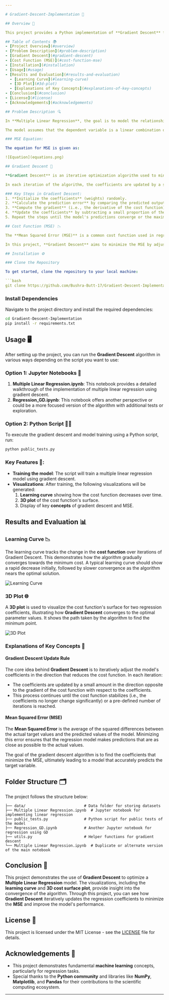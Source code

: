 ```yaml
---

# Gradient-Descent-Implementation 🚀

## Overview 📝

This project provides a Python implementation of **Gradient Descent** for optimizing **Multiple Linear Regression**. It demonstrates how this optimization algorithm is used to minimize the **Mean Squared Error (MSE)** cost function to find the best-fitting regression coefficients. The project includes visualizations of the **learning curve**, the **3D plot of the cost function**, and other relevant insights.

## Table of Contents 📚
- [Project Overview](#overview)
- [Problem Description](#problem-description)
- [Gradient Descent](#gradient-descent)
- [Cost Function (MSE)](#cost-function-mse)
- [Installation](#installation)
- [Usage](#usage)
- [Results and Evaluation](#results-and-evaluation)
  - [Learning Curve](#learning-curve)
  - [3D Plot](#3d-plot)
  - [Explanations of Key Concepts](#explanations-of-key-concepts)
- [Conclusion](#conclusion)
- [License](#license)
- [Acknowledgements](#acknowledgements)

## Problem Description 🔍

In **Multiple Linear Regression**, the goal is to model the relationship between multiple independent variables (features) and a dependent variable (target). The aim is to determine the coefficients that best fit the data, so the regression equation is as accurate as possible in predicting the target values.

The model assumes that the dependent variable is a linear combination of the independent variables. These coefficients (also called weights) are the values that the algorithm needs to optimize using **Gradient Descent**.

### MSE Equation:

The equation for MSE is given as:

![Equation](equations.png)

## Gradient Descent 🔽

**Gradient Descent** is an iterative optimization algorithm used to minimize the **cost function** (in this case, **Mean Squared Error**) by adjusting the model's parameters (the regression coefficients). It works by calculating the gradient (the partial derivatives) of the cost function with respect to each parameter. The parameters are then updated in the direction of the steepest descent (i.e., the negative gradient), which gradually reduces the cost.

In each iteration of the algorithm, the coefficients are updated by a small amount proportional to the gradient and the **learning rate**, which controls how big the step is.

### Key Steps in Gradient Descent:
1. **Initialize the coefficients** (weights) randomly.
2. **Calculate the prediction error** by comparing the predicted output with the actual target.
3. **Compute the gradient** (i.e., the derivative of the cost function) with respect to each coefficient.
4. **Update the coefficients** by subtracting a small proportion of the gradient from each coefficient.
5. Repeat the steps until the model's predictions converge or the maximum number of iterations is reached.

## Cost Function (MSE) 📉

The **Mean Squared Error (MSE)** is a common cost function used in regression problems. It measures the average squared difference between the predicted values and the actual values. A lower MSE indicates a better fit, meaning the model's predictions are closer to the actual values.

In this project, **Gradient Descent** aims to minimize the MSE by adjusting the regression coefficients. The cost function guides the model to find the best possible coefficients that reduce prediction errors.

## Installation ⚙️

### Clone the Repository

To get started, clone the repository to your local machine:

```bash
git clone https://github.com/Bushra-Butt-17/Gradient-Descent-Implementation.git
```

### Install Dependencies

Navigate to the project directory and install the required dependencies:

```bash
cd Gradient-Descent-Implementation
pip install -r requirements.txt
```

## Usage 🖥️

After setting up the project, you can run the **Gradient Descent** algorithm in various ways depending on the script you want to use:

### Option 1: Jupyter Notebooks 📓

1. **Multiple Linear Regression.ipynb**: This notebook provides a detailed walkthrough of the implementation of multiple linear regression using gradient descent.
2. **Regression_GD.ipynb**: This notebook offers another perspective or could be a more focused version of the algorithm with additional tests or exploration.

### Option 2: Python Script 🧑‍💻

To execute the gradient descent and model training using a Python script, run:

```bash
python public_tests.py
```

### Key Features 🌟:
- **Training the model**: The script will train a multiple linear regression model using gradient descent.
- **Visualizations**: After training, the following visualizations will be generated:
  1. **Learning curve** showing how the cost function decreases over time.
  2. **3D plot** of the cost function's surface.
  3. Display of key **concepts** of gradient descent and MSE.

## Results and Evaluation 📊

### Learning Curve 📉

The learning curve tracks the change in the **cost function** over iterations of Gradient Descent. This demonstrates how the algorithm gradually converges towards the minimum cost. A typical learning curve should show a rapid decrease initially, followed by slower convergence as the algorithm nears the optimal solution.

![Learning Curve](learning_curve.png)

### 3D Plot 🌐

A **3D plot** is used to visualize the cost function's surface for two regression coefficients, illustrating how **Gradient Descent** converges to the optimal parameter values. It shows the path taken by the algorithm to find the minimum point.

![3D Plot](3d_plot.png)

### Explanations of Key Concepts 📐

#### Gradient Descent Update Rule

The core idea behind **Gradient Descent** is to iteratively adjust the model's coefficients in the direction that reduces the cost function. In each iteration:
- The coefficients are updated by a small amount in the direction opposite to the gradient of the cost function with respect to the coefficients.
- This process continues until the cost function stabilizes (i.e., the coefficients no longer change significantly) or a pre-defined number of iterations is reached.

#### Mean Squared Error (MSE)

The **Mean Squared Error** is the average of the squared differences between the actual target values and the predicted values of the model. Minimizing this error ensures that the regression model makes predictions that are as close as possible to the actual values.

The goal of the gradient descent algorithm is to find the coefficients that minimize the MSE, ultimately leading to a model that accurately predicts the target variable.

## Folder Structure 🗂️

The project follows the structure below:

```
├── data/                          # Data folder for storing datasets
├── Multiple Linear Regression.ipynb  # Jupyter notebook for implementing linear regression
├── public_tests.py                # Python script for public tests of the model
├── Regression_GD.ipynb            # Another Jupyter notebook for regression using GD
├── utils.py                       # Helper functions for gradient descent
└── Multiple Linear Regression.ipynb  # Duplicate or alternate version of the main notebook
```

## Conclusion 🎯

This project demonstrates the use of **Gradient Descent** to optimize a **Multiple Linear Regression** model. The visualizations, including the **learning curve** and **3D cost surface plot**, provide insight into the convergence of the algorithm. Through this project, you can see how **Gradient Descent** iteratively updates the regression coefficients to minimize the **MSE** and improve the model's performance.

## License 📜

This project is licensed under the MIT License - see the [LICENSE](LICENSE) file for details.

## Acknowledgements 🙏

- This project demonstrates fundamental **machine learning** concepts, particularly for regression tasks.
- Special thanks to the **Python community** and libraries like **NumPy**, **Matplotlib**, and **Pandas** for their contributions to the scientific computing ecosystem.

---
```

